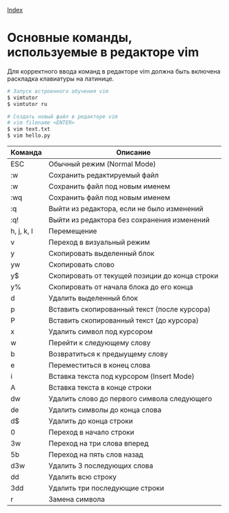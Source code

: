 [Index](README.md)

# Основные команды, используемые в редакторе vim
Для корректного ввода команд в редакторе vim должна быть включена раскладка клавиатуры на латинице.
```bash
# Запуск встроенного обучения vim
$ vimtutor
$ vimtutor ru

# Создать новый файл в редакторе vim
# vim filename <ENTER>
$ vim text.txt
$ vim hello.py
```
  |   Команда   |                 Описание                        |
  |-------------|-------------------------------------------------|
  |    ESC      | Обычный режим (Normal Mode)                     |
  |    :w       | Сохранить редактируемый файл                    |
  |  :w <name>  | Сохранить файл под новым именем                 |
  |     :wq     | Сохранить файл под новым именем                 |
  |     :q      | Выйти из редактора, если не было изменений      |
  |     :q!     | Выйти из редактора без сохранения изменений     |
  | h, j, k, l  | Перемещение                                     |
  |      v      | Переход в визуальный режим                      |
  |      y      | Скопировать выделенный блок                     |
  |      yw     | Скопировать слово                               |
  |      y$     | Скопировать от текущей позиции до конца строки  |
  |      y%     | Скопировать от начала блока до его конца        |
  |      d      | Удалить выделенный блок                         |
  |      p      | Вставить скопированный текст (после курсора)    |
  |      P      | Вставить скопированный текст (до курсора)       |
  |      x      | Удалить символ под курсором                     |
  |      w      | Перейти к следующему слову                      |
  |      b      | Возвратиться к предыущему слову                 |
  |      e      | Переместиться в конец слова                     |
  |      i      | Вставка текста под курсором (Insert Mode)       | 
  |      A      | Вставка текста в конце строки                   |
  |      dw     | Удалить слово до первого символа следующего     |
  |      de     | Удалить символы до конца слова                  |
  |      d$     | Удалить до конца строки                         |
  |      0      | Переход в начало строки                         |
  |      3w     | Переход на три слова вперед                     |
  |      5b     | Переход на пять слов назад                      |
  |      d3w    | Удалить 3 последующих слова                     |
  |      dd     | Удалить всю строку                              |
  |      3dd    | Удалить три последующие строки                  |
  |      r      | Замена символа                                  |
  
